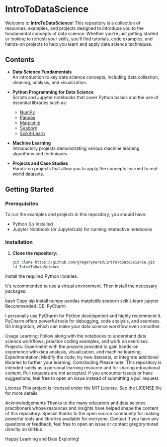 # IntroToDataScience

Welcome to **IntroToDataScience**! This repository is a collection of resources, examples, and projects designed to introduce you to the fundamental concepts of data science. Whether you're just getting started or looking to refresh your skills, you'll find tutorials, code examples, and hands-on projects to help you learn and apply data science techniques.

## Contents

- **Data Science Fundamentals**  
  An introduction to key data science concepts, including data collection, cleaning, analysis, and visualization.

- **Python Programming for Data Science**  
  Scripts and Jupyter notebooks that cover Python basics and the use of essential libraries such as:
  - [NumPy](https://numpy.org/)
  - [Pandas](https://pandas.pydata.org/)
  - [Matplotlib](https://matplotlib.org/)
  - [Seaborn](https://seaborn.pydata.org/)
  - [Scikit-Learn](https://scikit-learn.org/)

- **Machine Learning**  
  Introductory projects demonstrating various machine learning algorithms and techniques.

- **Projects and Case Studies**  
  Hands-on projects that allow you to apply the concepts learned to real-world datasets.

## Getting Started

### Prerequisites

To run the examples and projects in this repository, you should have:
- Python 3.x installed
- Jupyter Notebook (or JupyterLab) for running interactive notebooks

### Installation

1. **Clone the repository:**

   ```bash
   git clone https://github.com/gregorymurad/IntroToDataScience.git
   cd IntroToDataScience
Install the required Python libraries:

It's recommended to use a virtual environment. Then install the necessary packages:

bash
Copy
pip install numpy pandas matplotlib seaborn scikit-learn jupyter
Recommended IDE: PyCharm

I personally use PyCharm for Python development and highly recommend it. PyCharm offers powerful tools for debugging, code analysis, and seamless Git integration, which can make your data science workflow even smoother.

Usage
Learning: Follow along with the notebooks to understand data science workflows, practice coding examples, and work on exercises.
Projects: Experiment with the projects provided to gain hands-on experience with data analysis, visualization, and machine learning.
Experimentation: Modify the code, try new datasets, or integrate additional libraries to further your learning.
Contributing
Please note: This repository is intended solely as a personal learning resource and for sharing educational content. Pull requests are not accepted.
If you encounter issues or have suggestions, feel free to open an issue instead of submitting a pull request.

License
This project is licensed under the MIT License. See the LICENSE file for more details.

Acknowledgements
Thanks to the many educators and data science practitioners whose resources and insights have helped shape the content of this repository.
Special thanks to the open source community for making powerful tools and libraries available for everyone.
Contact
If you have any questions or feedback, feel free to open an issue or contact gregorymurad directly on GitHub.

Happy Learning and Data Exploring!
